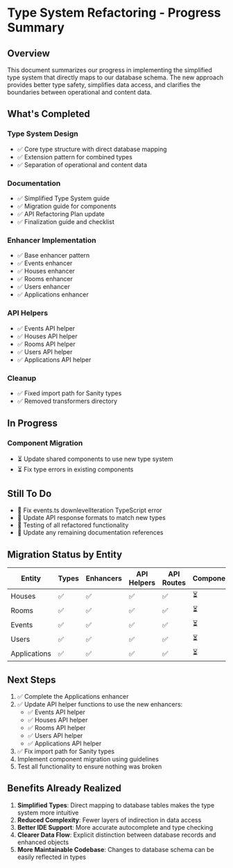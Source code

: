 # Type System Refactoring - Progress Summary

## Overview

This document summarizes our progress in implementing the simplified type system that directly maps to our database schema. The new approach provides better type safety, simplifies data access, and clarifies the boundaries between operational and content data.

## What's Completed

### Type System Design
- ✅ Core type structure with direct database mapping
- ✅ Extension pattern for combined types
- ✅ Separation of operational and content data

### Documentation
- ✅ Simplified Type System guide
- ✅ Migration guide for components
- ✅ API Refactoring Plan update
- ✅ Finalization guide and checklist

### Enhancer Implementation
- ✅ Base enhancer pattern
- ✅ Events enhancer
- ✅ Houses enhancer
- ✅ Rooms enhancer
- ✅ Users enhancer
- ✅ Applications enhancer

### API Helpers
- ✅ Events API helper
- ✅ Houses API helper
- ✅ Rooms API helper
- ✅ Users API helper
- ✅ Applications API helper

### Cleanup
- ✅ Fixed import path for Sanity types
- ✅ Removed transformers directory

## In Progress

### Component Migration
- ⏳ Update shared components to use new type system
- ⏳ Fix type errors in existing components

## Still To Do

- 📝 Fix events.ts downlevelIteration TypeScript error
- 📝 Update API response formats to match new types
- 📝 Testing of all refactored functionality
- 📝 Update any remaining documentation references

## Migration Status by Entity

| Entity      | Types | Enhancers | API Helpers | API Routes | Components |
|-------------|-------|-----------|------------|------------|------------|
| Houses      | ✅    | ✅        | ✅         | ✅         | ⏳         |
| Rooms       | ✅    | ✅        | ✅         | ✅         | ⏳         |
| Events      | ✅    | ✅        | ✅         | ✅         | ⏳         |
| Users       | ✅    | ✅        | ✅         | ✅         | ⏳         |
| Applications| ✅    | ✅        | ✅         | ✅         | ⏳         |

## Next Steps

1. ✅ Complete the Applications enhancer
2. ✅ Update API helper functions to use the new enhancers:
   - ✅ Events API helper
   - ✅ Houses API helper
   - ✅ Rooms API helper
   - ✅ Users API helper
   - ✅ Applications API helper
3. ✅ Fix import path for Sanity types
4. Implement component migration using guidelines
5. Test all functionality to ensure nothing was broken

## Benefits Already Realized

1. **Simplified Types**: Direct mapping to database tables makes the type system more intuitive
2. **Reduced Complexity**: Fewer layers of indirection in data access
3. **Better IDE Support**: More accurate autocomplete and type checking
4. **Clearer Data Flow**: Explicit distinction between database records and enhanced objects
5. **More Maintainable Codebase**: Changes to database schema can be easily reflected in types 